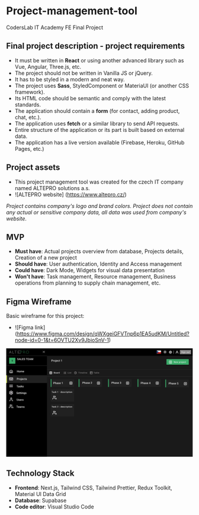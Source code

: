 # Project-management-tool
CodersLab IT Academy FE Final Project

## Final project description - project requirements						
- It must be written in **React** or using another advanced library such as Vue, Angular, Three.js, etc. 
- The project should not be written in Vanilla JS or jQuery.						
- It has to be styled in a modern and neat way.						
- The project uses **Sass**, StyledComponent or MateriaUI (or another CSS framework).						
- Its HTML code should be semantic and comply with the latest standards.						
- The application should contain a **form** (for contact, adding product, chat, etc.).						
- The application uses **fetch** or a similar library to send API requests.						
- Entire structure of the application or its part is built based on external data.						
- The application has a live version available (Firebase, Heroku, GitHub Pages, etc.)

## Project assets
- This project management tool was created for the czech IT company named ALTEPRO solutions a.s.
- ![ALTEPRO website] (https://www.altepro.cz/)

*Project contains company's logo and brand colors. Project does not contain any actual or sensitive company data, all data was used from company's website.*

## MVP
- **Must have**: Actual projects overview from database, Projects details, Creation of a new project
- **Should have**: User authentication, Identity and Access management
- **Could have**: Dark Mode, Widgets for visual data presentation
- **Won't have**: Task management, Resource management, Business operations from planning to supply chain management, etc.

## Figma Wireframe
Basic wireframe for this project:
- ![Figma link] (https://www.figma.com/design/qWXgeiGFVTnp6p1EA5udKM/Untitled?node-id=0-1&t=6OVTU2Xv9JbioSnV-1)

![ALTEPRO Firma Wireframe](/client/public/ALTEPRO%20Figma%20wireframe.png)

## Technology Stack						
- **Frontend**: Next.js, Tailwind CSS, Tailwind Prettier, Redux Toolkit, Material UI Data Grid 
- **Database**: Supabase
- **Code editor**: Visual Studio Code						